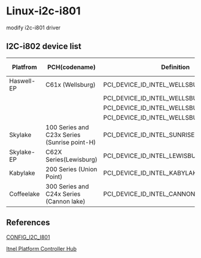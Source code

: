 # Linux-i2c-i801
modify i2c-i801 driver

## I2C-i802 device list

|Platfrom | PCH(codename) | Definition | Device ID | Kernel |
|---------|------------------|------------|-----------|-----|
|Haswell-EP| C61x (Wellsburg) | PCI_DEVICE_ID_INTEL_WELLSBURG_SMBUS | 0x8d22 | 3.15 |
| | |PCI_DEVICE_ID_INTEL_WELLSBURG_SMBUS_MS0 | 0x8d7d | 3.15 |
| | |PCI_DEVICE_ID_INTEL_WELLSBURG_SMBUS_MS1 | 0x8d7e | 3.15 |
| | |PCI_DEVICE_ID_INTEL_WELLSBURG_SMBUS_MS2 | 0x8d7f | 3.15 |
|Skylake| 100 Series and C23x Series (Sunrise point-H) |  PCI_DEVICE_ID_INTEL_SUNRISEPOINT_H_SMBUS | 0xa123 | 3.18 |
|Skylake-EP| C62X Series(Lewisburg) | PCI_DEVICE_ID_INTEL_LEWISBURG_SMBUS| 0xa1a3 | 4.4 |
|Kabylake| 200 Series (Union Point) | PCI_DEVICE_ID_INTEL_KABYLAKE_PCH_H_SMBUS | 0xa2a3 | 4.9 |
|Coffeelake| 300 Series and C24x Series (Cannon lake)|PCI_DEVICE_ID_INTEL_CANNONLAKE_H_SMBUS | 0xa323 | 4.13 |





## References
[CONFIG_I2C_I801](https://cateee.net/lkddb/web-lkddb/I2C_I801.html)

[Itnel Platform Controller Hub](https://en.wikipedia.org/wiki/Platform_Controller_Hub)
